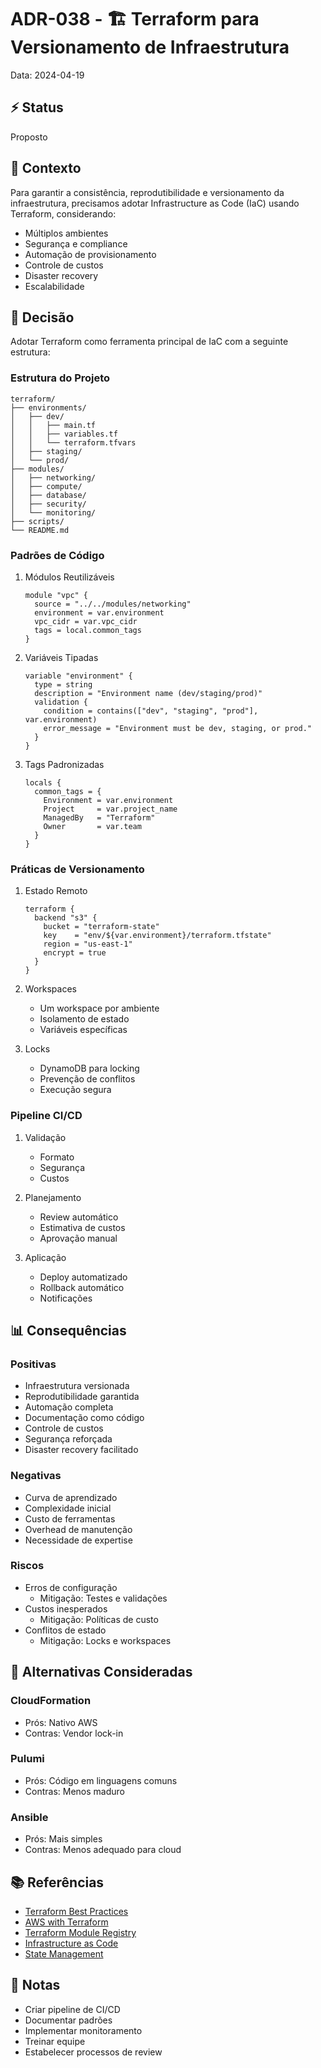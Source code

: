 # ADR-038 - 🏗️ Terraform para Versionamento de Infraestrutura

Data: 2024-04-19

## ⚡ Status

Proposto

## 🎯 Contexto

Para garantir a consistência, reprodutibilidade e versionamento da infraestrutura, precisamos adotar Infrastructure as Code (IaC) usando Terraform, considerando:
- Múltiplos ambientes
- Segurança e compliance
- Automação de provisionamento
- Controle de custos
- Disaster recovery
- Escalabilidade

## 🔨 Decisão

Adotar Terraform como ferramenta principal de IaC com a seguinte estrutura:

### Estrutura do Projeto
```
terraform/
├── environments/
│   ├── dev/
│   │   ├── main.tf
│   │   ├── variables.tf
│   │   └── terraform.tfvars
│   ├── staging/
│   └── prod/
├── modules/
│   ├── networking/
│   ├── compute/
│   ├── database/
│   ├── security/
│   └── monitoring/
├── scripts/
└── README.md
```

### Padrões de Código
1. Módulos Reutilizáveis
   ```hcl
   module "vpc" {
     source = "../../modules/networking"
     environment = var.environment
     vpc_cidr = var.vpc_cidr
     tags = local.common_tags
   }
   ```

2. Variáveis Tipadas
   ```hcl
   variable "environment" {
     type = string
     description = "Environment name (dev/staging/prod)"
     validation {
       condition = contains(["dev", "staging", "prod"], var.environment)
       error_message = "Environment must be dev, staging, or prod."
     }
   }
   ```

3. Tags Padronizadas
   ```hcl
   locals {
     common_tags = {
       Environment = var.environment
       Project     = var.project_name
       ManagedBy   = "Terraform"
       Owner       = var.team
     }
   }
   ```

### Práticas de Versionamento
1. Estado Remoto
   ```hcl
   terraform {
     backend "s3" {
       bucket = "terraform-state"
       key    = "env/${var.environment}/terraform.tfstate"
       region = "us-east-1"
       encrypt = true
     }
   }
   ```

2. Workspaces
   - Um workspace por ambiente
   - Isolamento de estado
   - Variáveis específicas

3. Locks
   - DynamoDB para locking
   - Prevenção de conflitos
   - Execução segura

### Pipeline CI/CD
1. Validação
   - Formato
   - Segurança
   - Custos

2. Planejamento
   - Review automático
   - Estimativa de custos
   - Aprovação manual

3. Aplicação
   - Deploy automatizado
   - Rollback automático
   - Notificações

## 📊 Consequências

### Positivas
- Infraestrutura versionada
- Reprodutibilidade garantida
- Automação completa
- Documentação como código
- Controle de custos
- Segurança reforçada
- Disaster recovery facilitado

### Negativas
- Curva de aprendizado
- Complexidade inicial
- Custo de ferramentas
- Overhead de manutenção
- Necessidade de expertise

### Riscos
- Erros de configuração
  - Mitigação: Testes e validações
- Custos inesperados
  - Mitigação: Políticas de custo
- Conflitos de estado
  - Mitigação: Locks e workspaces

## 🔄 Alternativas Consideradas

### CloudFormation
- Prós: Nativo AWS
- Contras: Vendor lock-in

### Pulumi
- Prós: Código em linguagens comuns
- Contras: Menos maduro

### Ansible
- Prós: Mais simples
- Contras: Menos adequado para cloud

## 📚 Referências

- [Terraform Best Practices](https://www.terraform-best-practices.com/)
- [AWS with Terraform](https://learn.hashicorp.com/collections/terraform/aws-get-started)
- [Terraform Module Registry](https://registry.terraform.io/)
- [Infrastructure as Code](https://www.thoughtworks.com/insights/blog/infrastructure-code-reason-smile)
- [State Management](https://www.terraform.io/docs/state/purpose.html)

## 📝 Notas

- Criar pipeline de CI/CD
- Documentar padrões
- Implementar monitoramento
- Treinar equipe
- Estabelecer processos de review 